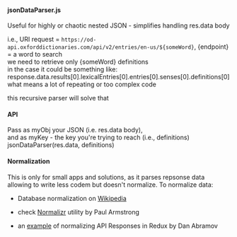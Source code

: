 #### jsonDataParser.js

Useful for highly or chaotic nested JSON - simplifies handling res.data body   

i.e., URI request = `https://od-api.oxforddictionaries.com/api/v2/entries/en-us/${someWord}`, {endpoint} = a word to search  
we need to retrieve only {someWord} definitions  
in the case it could be something like:  
response.data.results[0].lexicalEntries[0].entries[0].senses[0].definitions[0]  
what means a lot of repeating or too complex code    
  
this recursive parser will solve that

#### API
  
Pass as myObj your JSON (i.e. res.data body),  
and as myKey - the key you're trying to reach (i.e., definitions)  
jsonDataParser(res.data, definitions)  
 
#### Normalization

This is only for small apps and solutions, as it parses repsonse data allowing to write less codem but doesn't normalize.
To normalize data:
  
- Database normalization on [Wikipedia]
- check [Normalizr] utility by Paul Armstrong  
- an [example] of normalizing API Responses in Redux by Dan Abramov  

   [Wikipedia]: <https://en.wikipedia.org/wiki/Database_normalization>
   [Normalizr]: <https://github.com/paularmstrong/normalizr>
   [example]: <https://egghead.io/lessons/javascript-redux-normalizing-api-responses-with-normalizr>
